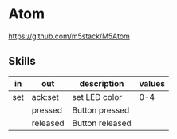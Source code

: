 # Atom

https://github.com/m5stack/M5Atom

## Skills

| in  | out      | description     | values |
|-----|----------|-----------------|--------|
| set | ack:set  | set LED color   | 0-4    |
|     | pressed  | Button pressed  |        |
|     | released | Button released |        |
